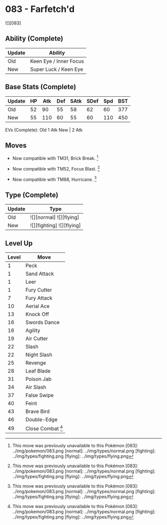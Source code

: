 # 083 - Farfetch'd
![][083]

## Ability (Complete)

Update | Ability
---    | ---
Old    | Keen Eye / Inner Focus
New    | Super Luck / Keen Eye

## Base Stats (Complete)

Update | HP | Atk | Def | SAtk | SDef | Spd | BST
---    | ---| --- | --- | ---  | ---  | --- | ---
Old    | 52 |  90 |  55 |  58  |  62  |  60  |  377
New    | 55 |  110 |  60 |  55  |  60  |  110  |  450

EVs (Complete):
Old     1 Atk
New    | 2 Atk

## Moves

 - Now compatible with TM31, Brick Break. [^1]

 - Now compatible with TM52, Focus Blast. [^1]

 - Now compatible with TM88, Hurricane. [^1]

## Type (Complete)

Update | Type
---    | ---
Old    | ![][normal]  ![][flying]
New    | ![][fighting] ![][flying]

## Level Up

Level | Move
---   | ---
  1   | Peck
  1   | Sand Attack
  1   | Leer
  1   | Fury Cutter
  7   | Fury Attack
 10   | Aerial Ace
 13   | Knock Off
 16   | Swords Dance
 16   | Agility
 19   | Air Cutter
 22   | Slash
 22   | Night Slash
 25   | Revenge
 28   | Leaf Blade
 31   | Poison Jab
 34   | Air Slash
 37   | False Swipe
 40   | Feint
 43   | Brave Bird
 46   | Double-Edge
 49   | Close Combat [^1]

[^1]: This move was previously unavailable to this Pokémon
[083]: ../img/pokemon/083.png
[normal]: ../img/types/normal.png
[fighting]: ../img/types/fighting.png
[flying]: ../img/types/flying.png
